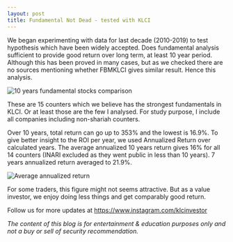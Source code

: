 ```yaml
---
layout: post
title: Fundamental Not Dead - tested with KLCI
---
```

We began experimenting with data for last decade (2010-2019) to test hypothesis which have been widely accepted. Does fundamental analysis sufficient to provide good return over long term, at least 10 year period. Although this has been proved in many cases, but as we checked there are no sources mentioning whether FBMKLCI gives similar result. Hence this analysis.

![10 years fundamental stocks comparison](/blog/images/fundamental10yrs.jpg)

These are 15 counters which we believe has the strongest fundamentals in KLCI. Or at least those are the few I analysed. For study purpose, I include all companies including non-shariah counters.

Over 10 years, total return can go up to 353% and the lowest is 16.9%. To give better insight to the ROI per year, we used Annualized Return over calculated years. The average annualized 10 years return gives 16% for all 14 counters (INARI excluded as they went public in less than 10 years). 7 years annualized return averaged to 21.9%. 

![Average annualized return](/blog/images/average.png)

For some traders, this figure might not seems attractive. But as a value investor, we enjoy doing less things and get comparably good return. 

Follow us for more updates at https://www.instagram.com/klcinvestor

*The content of this blog is for entertainment & education purposes only and not a buy or sell of security recommendation.*
